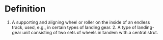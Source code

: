 # Definition

1.  A supporting and aligning wheel or roller on the inside of an
    endless track, used, e.g., in certain types of landing gear. 2. A
    type of landing-gear unit consisting of two sets of wheels in tandem
    with a central strut.

